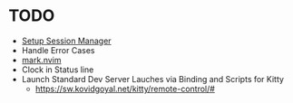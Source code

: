 # TODO

- [Setup Session Manager](https://github.com/emuel-vassallo/nvim/blob/main/lua/plugins/configs/session-manager.lua)
- Handle Error Cases
- [mark.nvim](https://github.com/chentoast/marks.nvim?utm_source=pocket_mylist)
- Clock in Status line
- Launch Standard  Dev Server Lauches via Binding and Scripts for Kitty
  - https://sw.kovidgoyal.net/kitty/remote-control/#
